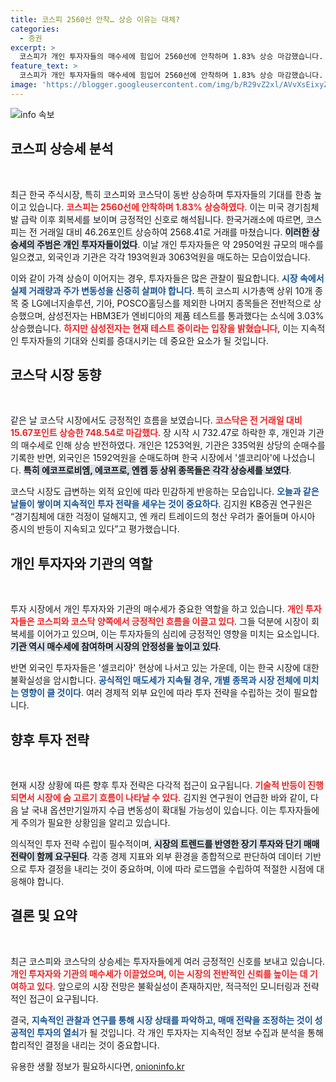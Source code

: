 ```yaml
---
title: 코스피 2560선 안착… 상승 이유는 대체?
categories:
  - 증권
excerpt: >
  코스피가 개인 투자자들의 매수세에 힘입어 2560선에 안착하며 1.83% 상승 마감했습니다. 코스닥도 2.14% 상승하며 흐름을 이어갔는데, 외국인은 여전히 매도세를 보였습니다. 투자자들의 주목이 필요한 시장 변화! 클릭해 자세한 내용을 확인하세요!
feature_text: >
  코스피가 개인 투자자들의 매수세에 힘입어 2560선에 안착하며 1.83% 상승 마감했습니다. 코스닥도 2.14% 상승하며 흐름을 이어갔는데, 외국인은 여전히 매도세를 보였습니다. 투자자들의 주목이 필요한 시장 변화! 클릭해 자세한 내용을 확인하세요!
image: 'https://blogger.googleusercontent.com/img/b/R29vZ2xl/AVvXsEixyZcFfHzMRdzZMjFBmAUKJYCLCGyLL1o632UiGVXcaFdKo_bkvkuCioo0uUKlGfBVcT3P84aROyZIXSBEx3Aw5nCQ3pTgDom1WDC4m8eifvWiAmWEEVb4x6G_l8C0QH225ldMjyaFvpxGEBGNO37VmDTDMHGhJPq73UglMfDca1-0aw/s1600/blogspot.png'
---
```


<p><img src="https://blogger.googleusercontent.com/img/b/R29vZ2xl/AVvXsEixyZcFfHzMRdzZMjFBmAUKJYCLCGyLL1o632UiGVXcaFdKo_bkvkuCioo0uUKlGfBVcT3P84aROyZIXSBEx3Aw5nCQ3pTgDom1WDC4m8eifvWiAmWEEVb4x6G_l8C0QH225ldMjyaFvpxGEBGNO37VmDTDMHGhJPq73UglMfDca1-0aw/s1600/blogspot.png" alt="info 속보" /></p>

<p><h2 data-ke-size="size26">코스피 상승세 분석</h2><p data-ke-size="size16">&nbsp;</p></p>

<p>최근 한국 주식시장, 특히 코스피와 코스닥이 동반 상승하며 투자자들의 기대를 한층 높이고 있습니다. <b><span style="color: #ee2323;">코스피는 2560선에 안착하며 1.83% 상승하였다</span></b>. 이는 미국 경기침체발 급락 이후 회복세를 보이며 긍정적인 신호로 해석됩니다. 한국거래소에 따르면, 코스피는 전 거래일 대비 46.26포인트 상승하여 2568.41로 거래를 마쳤습니다. <b><span style="background-color: #21538527;">이러한 상승세의 주범은 개인 투자자들이었다</span></b>. 이날 개인 투자자들은 약 2950억원 규모의 매수를 일으켰고, 외국인과 기관은 각각 193억원과 3063억원을 매도하는 모습이었습니다.</p>

<p>이와 같이 가격 상승이 이어지는 경우, 투자자들은 많은 관찰이 필요합니다. <b><span style="color: #1a5490;">시장 속에서 실제 거래량과 주가 변동성을 신중히 살펴야 합니다</span></b>. 특히 코스피 시가총액 상위 10개 종목 중 LG에너지솔루션, 기아, POSCO홀딩스를 제외한 나머지 종목들은 전반적으로 상승했으며, 삼성전자는 HBM3E가 엔비디아의 제품 테스트를 통과했다는 소식에 3.03% 상승했습니다. <b><span style="color: #ee2323;">하지만 삼성전자는 현재 테스트 중이라는 입장을 밝혔습니다</span></b>, 이는 지속적인 투자자들의 기대와 신뢰를 증대시키는 데 중요한 요소가 될 것입니다.</p>

<p><h2 data-ke-size="size26">코스닥 시장 동향</h2><p data-ke-size="size16">&nbsp;</p></p>

<p>같은 날 코스닥 시장에서도 긍정적인 흐름을 보였습니다. <b><span style="color: #ee2323;">코스닥은 전 거래일 대비 15.67포인트 상승한 748.54로 마감했다</span></b>. 장 시작 시 732.47로 하락한 후, 개인과 기관의 매수세로 인해 상승 반전하였다. 개인은 1253억원, 기관은 335억원 상당의 순매수를 기록한 반면, 외국인은 1592억원을 순매도하며 한국 시장에서 '셀코리아'에 나섰습니다. <b><span style="background-color: #21538527;">특히 에코프로비엠, 에코프로, 엔켐 등 상위 종목들은 각각 상승세를 보였다</span></b>.</p>

<p>코스닥 시장도 급변하는 외적 요인에 따라 민감하게 반응하는 모습입니다. <b><span style="color: #1a5490;">오늘과 같은 날들이 쌓이며 지속적인 투자 전략을 세우는 것이 중요하다</span></b>. 김지원 KB증권 연구원은 “경기침체에 대한 걱정이 덜해지고, 엔 캐리 트레이드의 청산 우려가 줄어들며 아시아 증시의 반등이 지속되고 있다”고 평가했습니다.</p>

<p><h2 data-ke-size="size26">개인 투자자와 기관의 역할</h2><p data-ke-size="size16">&nbsp;</p></p>

<p>투자 시장에서 개인 투자자와 기관의 매수세가 중요한 역할을 하고 있습니다. <b><span style="color: #ee2323;">개인 투자자들은 코스피와 코스닥 양쪽에서 긍정적인 흐름을 이끌고 있다</span></b>. 그들 덕분에 시장이 회복세를 이어가고 있으며, 이는 투자자들의 심리에 긍정적인 영향을 미치는 요소입니다. <b><span style="background-color: #21538527;">기관 역시 매수세에 참여하며 시장의 안정성을 높이고 있다</span></b>.</p>

<p>반면 외국인 투자자들은 '셀코리아' 현상에 나서고 있는 가운데, 이는 한국 시장에 대한 불확실성을 암시합니다. <b><span style="color: #1a5490;">공식적인 매도세가 지속될 경우, 개별 종목과 시장 전체에 미치는 영향이 클 것이다</span></b>. 여러 경제적 외부 요인에 따라 투자 전략을 수립하는 것이 필요합니다.</p>

<p><h2 data-ke-size="size26">향후 투자 전략</h2><p data-ke-size="size16">&nbsp;</p></p>

<p>현재 시장 상황에 따른 향후 투자 전략은 다각적 접근이 요구됩니다. <b><span style="color: #ee2323;">기술적 반등이 진행되면서 시장에 숨 고르기 흐름이 나타날 수 있다</span></b>. 김지원 연구원이 언급한 바와 같이, 다음 날 국내 옵션만기일까지 수급 변동성이 확대될 가능성이 있습니다. 이는 투자자들에게 주의가 필요한 상황임을 알리고 있습니다.</p>

<p>의식적인 투자 전략 수립이 필수적이며, <b><span style="background-color: #21538527;">시장의 트렌드를 반영한 장기 투자와 단기 매매 전략이 함께 요구된다</span></b>. 각종 경제 지표와 외부 환경을 종합적으로 판단하여 데이터 기반으로 투자 결정을 내리는 것이 중요하며, 이에 따라 로드맵을 수립하여 적절한 시점에 대응해야 합니다.</p>

<p><h2 data-ke-size="size26">결론 및 요약</h2><p data-ke-size="size16">&nbsp;</p></p>

<p>최근 코스피와 코스닥의 상승세는 투자자들에게 여러 긍정적인 신호를 보내고 있습니다. <b><span style="color: #ee2323;">개인 투자자와 기관의 매수세가 이끌었으며, 이는 시장의 전반적인 신뢰를 높이는 데 기여하고 있다</span></b>. 앞으로의 시장 전망은 불확실성이 존재하지만, 적극적인 모니터링과 전략적인 접근이 요구됩니다.</p>

<p>결국, <b><span style="color: #1a5490;">지속적인 관찰과 연구를 통해 시장 상태를 파악하고, 매매 전략을 조정하는 것이 성공적인 투자의 열쇠</span></b>가 될 것입니다. 각 개인 투자자는 지속적인 정보 수집과 분석을 통해 합리적인 결정을 내리는 것이 중요합니다.</p>
유용한 생활 정보가 필요하시다면, <a href="https://onioninfo.kr" rel="dofollow">onioninfo.kr</a>


